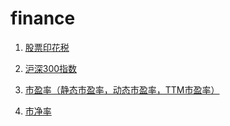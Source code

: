 # finance

1. [股票印花税](https://zhuanlan.zhihu.com/p/624108108)

2. [沪深300指数](https://baike.baidu.com/item/沪深300指数/9649198)

3. [市盈率（静态市盈率，动态市盈率，TTM市盈率）](https://zhuanlan.zhihu.com/p/134100342)

4. [市净率](https://zhuanlan.zhihu.com/p/112816119)
